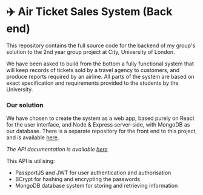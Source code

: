 # :airplane: Air Ticket Sales System (Back end)

This repository contains the full source code for the backend of my group's solution to the 2nd year group project at City, University of London.

We have been asked to build from the bottom a fully functional system that will keep records of tickets sold by a travel agency to customers, and produce reports required by an airline. All parts of the system are based on exact specification and requirements provided to the students by the University.

### Our solution

We have chosen to create the system as a web app, based purely on React for the user interface, and Node & Express server-side, with MongoDB as our database. There is a separate repository for the front end to this project, and is available [here](https://github.com/PiotrRut/ATSFrontend).

_The API documentation is available [here](https://api6.prutkowski.tech)_

This API is utilising:
* PassportJS and JWT for user authentication and authorisation
* BCrypt for hashing and encrypting the passwords
* MongoDB database system for storing and retrieving information
